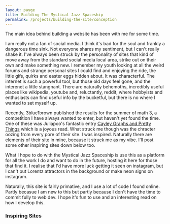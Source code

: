```yaml
---
layout: payge
title: Building The Mystical Jazz Spaceship
permalink: /projects/building-the-site/conception
---
```


The main idea behind building a website has been with me for some time. 

I am really not a fan of social media. I think it's bad for the soul and frankly a dangerous time sink. Not everyone shares my sentiment, but I can't really shake it. 
I've always been struck by the personality of sites that kind of move away from the standard social media local area, strike out on their own and make something new. 
I remember my youth looking at all the weird forums and strange personal sites I could find and enjoying the ride, the little gifs, quirks and easter eggs hidden about. It was characterful.
The internet is such a powerful tool, but those old days feel gone, and the interenet a little stangnant. There are naturally behemoths, incredibly useful places like wikipedia, youtube and, reluctantly, reddit, where hobbyists and enthusiasts can find useful info by the bucketful, but there is no where I wanted to set myself up. 

Recently, 3blue1brown published the results for the summer of math 3, a competition I have always wanted to enter, but haven't yet found the time. One of these was Juliapoo's fantastic entry <a href="https://juliapoo.github.io/mathematics/2023/07/15/plotting-cayley-graphs.html">Cayley Graphs and Pretty Things</a> which is a joyous read. What struck me though was the chracter oozing from every pore of their site. I was inspired. 
Naturally there are elements of their site in mine, because it struck me as my vibe. I'll post some other inspiring sites down below too. 

What I hope to do with the Mystical Jazz Spaceship is use this as a platform for all the work I do and want to do in the future, hosting it here for those that find it. I realise that I'd have more luck getting it seen on instagram, but I can't put Lorentz attractors in the background or make neon signs on instagram. 

Naturally, this site is fairly primative, and I use a lot of code I found online. Partly becasue I am new to this but partly because I don't have the time to commit fully to web dev. I hope it's fun to use and an interesting read on how I develop this. 

### Inspiring Sites 
